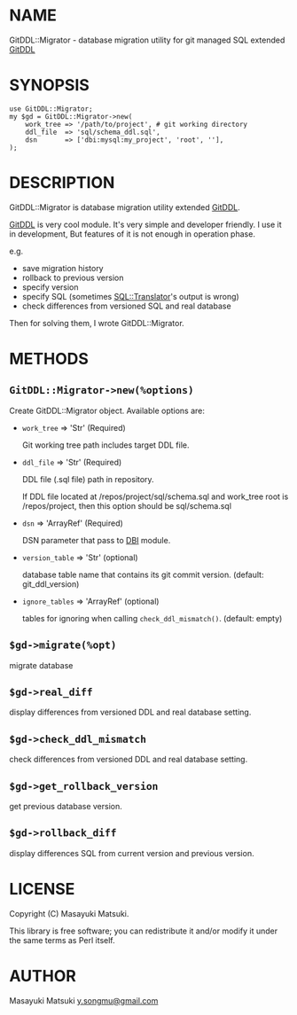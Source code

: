 # NAME

GitDDL::Migrator - database migration utility for git managed SQL extended [GitDDL](http://search.cpan.org/perldoc?GitDDL)

# SYNOPSIS

    use GitDDL::Migrator;
    my $gd = GitDDL::Migrator->new(
        work_tree => '/path/to/project', # git working directory
        ddl_file  => 'sql/schema_ddl.sql',
        dsn       => ['dbi:mysql:my_project', 'root', ''],
    );

# DESCRIPTION

GitDDL::Migrator is database migration utility extended [GitDDL](http://search.cpan.org/perldoc?GitDDL).

[GitDDL](http://search.cpan.org/perldoc?GitDDL) is very cool module. It's very simple and developer friendly.
I use it in development, But features of it is not enough in operation phase.

e.g.

- save migration history
- rollback to previous version
- specify version
- specify SQL (sometimes [SQL::Translator](http://search.cpan.org/perldoc?SQL::Translator)'s output is wrong)
- check differences from versioned SQL and real database

Then for solving them, I wrote GitDDL::Migrator.

# METHODS

## `GitDDL::Migrator->new(%options)`

Create GitDDL::Migrator object. Available options are:

- `work_tree` => 'Str' (Required)

    Git working tree path includes target DDL file.

- `ddl_file`  => 'Str' (Required)

    DDL file (.sql file) path in repository.

    If DDL file located at /repos/project/sql/schema.sql and work\_tree root is /repos/project, then this option should be sql/schema.sql

- `dsn` => 'ArrayRef' (Required)

    DSN parameter that pass to [DBI](http://search.cpan.org/perldoc?DBI) module.

- `version_table` => 'Str' (optional)

    database table name that contains its git commit version. (default: git\_ddl\_version)

- `ignore_tables` => 'ArrayRef' (optional)

    tables for ignoring when calling `check_ddl_mismatch()`. (default: empty)

## `$gd->migrate(%opt)`

migrate database

## `$gd->real_diff`

display differences from versioned DDL and real database setting.

## `$gd->check_ddl_mismatch`

check differences from versioned DDL and real database setting.

## `$gd->get_rollback_version`

get previous database version.

## `$gd->rollback_diff`

display differences SQL from current version and previous version.

# LICENSE

Copyright (C) Masayuki Matsuki.

This library is free software; you can redistribute it and/or modify
it under the same terms as Perl itself.

# AUTHOR

Masayuki Matsuki <y.songmu@gmail.com>

